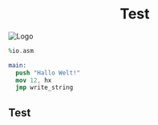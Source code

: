 <center><h1>Test</h1></center>

![Logo](https://triploit.github.io/assets/images/logo-test-1400x1400-72.png)
 
```nasm
%io.asm

main:
  push "Hallo Welt!"
  mov 12, hx
  jmp write_string
```
<dl>
<h2>Test</h2>
</dl>
<!-- Test -->

